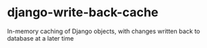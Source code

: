 # django-write-back-cache
In-memory caching of Django objects, with changes written back to database at a later time
